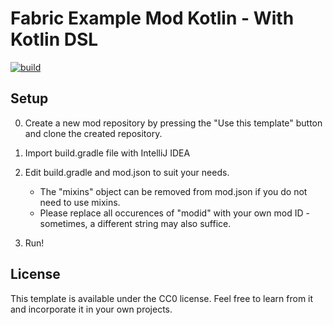 # Fabric Example Mod Kotlin - With Kotlin DSL
[![build](https://github.com/myoun/fabric-example-mod-kotlin-with-kotlin-dsl/actions/workflows/build.yml/badge.svg?branch=master)](https://github.com/myoun/fabric-example-mod-kotlin-with-kotlin-dsl/actions/workflows/build.yml)

## Setup

0. Create a new mod repository by pressing the "Use this template" button and clone the created repository.

1. Import build.gradle file with IntelliJ IDEA

2. Edit build.gradle and mod.json to suit your needs.
    * The "mixins" object can be removed from mod.json if you do not need to use mixins.
    * Please replace all occurences of "modid" with your own mod ID - sometimes, a different string may also suffice.
3. Run!

## License

This template is available under the CC0 license. Feel free to learn from it and incorporate it in your own projects.
